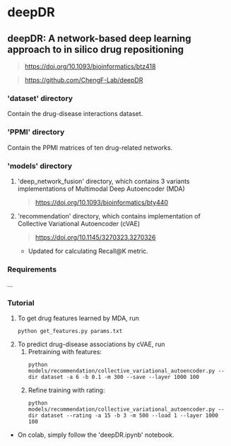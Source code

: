 # deepDR
## deepDR: A network-based deep learning approach to in silico drug repositioning
> https://doi.org/10.1093/bioinformatics/btz418

> https://github.com/ChengF-Lab/deepDR

### 'dataset' directory
Contain the drug-disease interactions dataset.
### 'PPMI' directory
Contain the PPMI matrices of ten drug-related networks.
### 'models' directory
1. 'deep_network_fusion' directory, which contains 3 variants implementations of Multimodal Deep Autoencoder (MDA)
    > https://doi.org/10.1093/bioinformatics/bty440
2. 'recommendation' directory, which contains implementation of Collective Variational Autoencoder (cVAE)
    > https://doi.org/10.1145/3270323.3270326
    - Updated for calculating Recall@K metric.
### Requirements
...
### Tutorial
1. To get drug features learned by MDA, run
    ```
    python get_features.py params.txt
    ```
2. To predict drug-disease associations by cVAE, run
   1. Pretraining with features:
       ```
       python models/recommendation/collective_variational_autoencoder.py --dir dataset -a 6 -b 0.1 -m 300 --save --layer 1000 100
       ```
   2. Refine training with rating:
       ```
       python models/recommendation/collective_variational_autoencoder.py --dir dataset --rating -a 15 -b 3 -m 500 --load 1 --layer 1000 100
       ```
- On colab, simply follow the 'deepDR.ipynb' notebook.